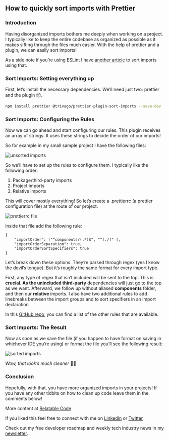 ## How to quickly sort imports with Prettier

### Introduction

Having disorganized imports bothers me deeply when working on a project. I typically like to keep the entire codebase as organized as possible as it makes sifting through the files much easier. With the help of prettier and a plugin, we can easily sort imports!

As a side note if you’re using ESLint I have [another article](https://relatablecode.com/how-to-quickly-configure-eslint-for-import-sorting/) to sort imports using that.

### Sort Imports: Setting everything up

First, let’s install the necessary dependencies. We’ll need just two: prettier and the plugin 📦.

```bash
npm install prettier @trivago/prettier-plugin-sort-imports --save-dev
```

### Sort Imports: Configuring the Rules

Now we can go ahead and start configuring our rules. This plugin receives an array of strings. It uses these strings to decide the order of our imports!

So for example in my small sample project I have the following files:

![unsorted imports](https://cdn.hashnode.com/res/hashnode/image/upload/v1648645741874/BPISZd7-p.png)

So we’ll have to set up the rules to configure them. I typically like the following order:

1. Package/third-party imports
2. Project imports
3. Relative imports

This will cover mostly everything! So let’s create a .prettierrc (a prettier configuration file) at the route of our project.

![prettierrc file](https://cdn.hashnode.com/res/hashnode/image/upload/v1648645743471/MD1Qh7yLV.png)

Inside that file add the following rule:

```
{ 
    "importOrder": ["^components/(.*)$", "^[./]" ],
    "importOrderSeparation": true, 
    "importOrderSortSpecifiers": true 
}
```

Let’s break down these options. They’re parsed through regex (yes I know the devil’s tongue). But it’s roughly the same format for every import type.

First, any type of regex that isn’t included will be sent to the top. This is **crucial. As the unincluded third-party** dependencies will just go to the top as we want. Afterward, we follow up without aliased **components** folder, and then our **relative** imports. I also have two additional rules to add linebreaks between the import groups and to sort specifiers in an import declaration

In this [GitHub repo](https://github.com/trivago/prettier-plugin-sort-imports), you can find a list of the other rules that are available.

### Sort Imports: The Result

Now as soon as we save the file (if you happen to have format on saving in whichever IDE you’re using) or format the file you’ll see the following result:

![sorted imports](https://cdn.hashnode.com/res/hashnode/image/upload/v1648645744985/FTmqbsgzE.png)

_Wow, that look’s much cleaner_ 👌🏼

### Conclusion

Hopefully, with that, you have more organized imports in your projects! If you have any other tidbits on how to clean up code leave them in the comments below!

More content at [Relatable Code](https://relatablecode.com)

If you liked this feel free to connect with me on [LinkedIn](https://www.linkedin.com/in/relatablecode) or [Twitter](https://twitter.com/relatablecoder)

Check out my free developer roadmap and weekly tech industry news in my [newsletter](https://relatablecode.substack.com/).